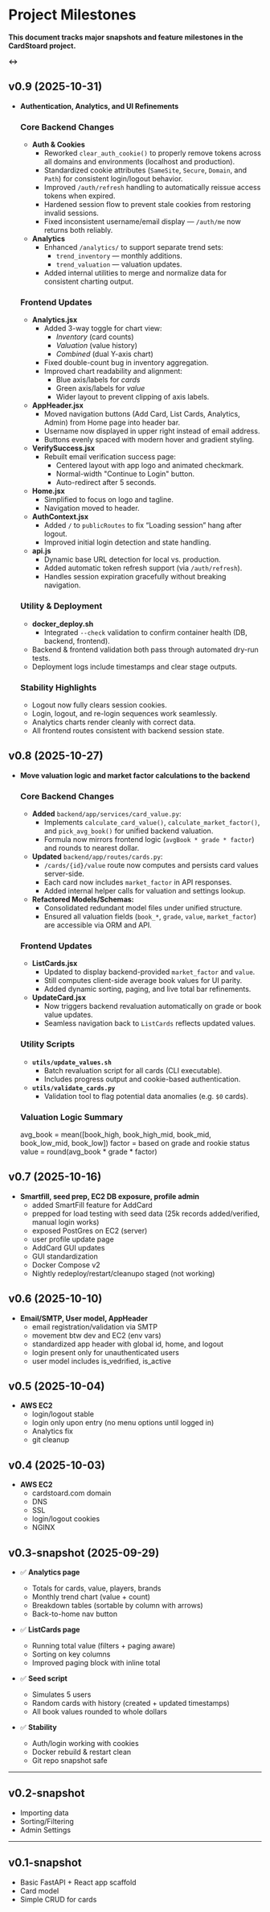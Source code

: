 # Project Milestones

**This document tracks major snapshots and feature milestones in the CardStoard project.**

**<->**

## v0.9 (2025-10-31)
- **Authentication, Analytics, and UI Refinements**

  ### Core Backend Changes
  - **Auth & Cookies**
    - Reworked `clear_auth_cookie()` to properly remove tokens across all domains and environments (localhost and production).
    - Standardized cookie attributes (`SameSite`, `Secure`, `Domain`, and `Path`) for consistent login/logout behavior.
    - Improved `/auth/refresh` handling to automatically reissue access tokens when expired.
    - Hardened session flow to prevent stale cookies from restoring invalid sessions.
    - Fixed inconsistent username/email display — `/auth/me` now returns both reliably.
  - **Analytics**
    - Enhanced `/analytics/` to support separate trend sets:
      - `trend_inventory` — monthly additions.
      - `trend_valuation` — valuation updates.
    - Added internal utilities to merge and normalize data for consistent charting output.

  ### Frontend Updates
  - **Analytics.jsx**
    - Added 3-way toggle for chart view:
      - *Inventory* (card counts)
      - *Valuation* (value history)
      - *Combined* (dual Y-axis chart)
    - Fixed double-count bug in inventory aggregation.
    - Improved chart readability and alignment:
      - Blue axis/labels for *cards*
      - Green axis/labels for *value*
      - Wider layout to prevent clipping of axis labels.
  - **AppHeader.jsx**
    - Moved navigation buttons (Add Card, List Cards, Analytics, Admin) from Home page into header bar.
    - Username now displayed in upper right instead of email address.
    - Buttons evenly spaced with modern hover and gradient styling.
  - **VerifySuccess.jsx**
    - Rebuilt email verification success page:
      - Centered layout with app logo and animated checkmark.
      - Normal-width "Continue to Login" button.
      - Auto-redirect after 5 seconds.
  - **Home.jsx**
    - Simplified to focus on logo and tagline.
    - Navigation moved to header.
  - **AuthContext.jsx**
    - Added `/` to `publicRoutes` to fix “Loading session” hang after logout.
    - Improved initial login detection and state handling.
  - **api.js**
    - Dynamic base URL detection for local vs. production.
    - Added automatic token refresh support (via `/auth/refresh`).
    - Handles session expiration gracefully without breaking navigation.

  ### Utility & Deployment
  - **docker_deploy.sh**
    - Integrated `--check` validation to confirm container health (DB, backend, frontend).
  - Backend & frontend validation both pass through automated dry-run tests.
  - Deployment logs include timestamps and clear stage outputs.

  ### Stability Highlights
  - Logout now fully clears session cookies.
  - Login, logout, and re-login sequences work seamlessly.
  - Analytics charts render cleanly with correct data.
  - All frontend routes consistent with backend session state.

## v0.8 (2025-10-27)
- **Move valuation logic and market factor calculations to the backend**

  ### Core Backend Changes
    - **Added** `backend/app/services/card_value.py`:
      - Implements `calculate_card_value()`, `calculate_market_factor()`, and `pick_avg_book()` for unified backend valuation.
      - Formula now mirrors frontend logic (`avgBook * grade * factor`) and rounds to nearest dollar.
    - **Updated** `backend/app/routes/cards.py`:
      - `/cards/{id}/value` route now computes and persists card values server-side.
      - Each card now includes `market_factor` in API responses.
      - Added internal helper calls for valuation and settings lookup.
    - **Refactored Models/Schemas:**
      - Consolidated redundant model files under unified structure.
      - Ensured all valuation fields (`book_*`, `grade`, `value`, `market_factor`) are accessible via ORM and API.

  ### Frontend Updates
    - **ListCards.jsx**
      - Updated to display backend-provided `market_factor` and `value`.
      - Still computes client-side average book values for UI parity.
      - Added dynamic sorting, paging, and live total bar refinements.
    - **UpdateCard.jsx**
      - Now triggers backend revaluation automatically on grade or book value updates.
      - Seamless navigation back to `ListCards` reflects updated values.

  ### Utility Scripts
    - **`utils/update_values.sh`**
      - Batch revaluation script for all cards (CLI executable).
      - Includes progress output and cookie-based authentication.
    - **`utils/validate_cards.py`**
      - Validation tool to flag potential data anomalies (e.g. `$0` cards).

  ### Valuation Logic Summary
    avg_book = mean([book_high, book_high_mid, book_mid, book_low_mid, book_low])
    factor = based on grade and rookie status
    value = round(avg_book * grade * factor)

## v0.7 (2025-10-16)
- **Smartfill, seed prep, EC2 DB exposure, profile admin**
  - added SmartFill feature for AddCard
  - prepped for load testing with seed data (25k records added/verified, manual login works)
  - exposed PostGres on EC2 (server)
  - user profile update page
  - AddCard GUI updates
  - GUI standardization
  - Docker Compose v2
  - Nightly redeploy/restart/cleanupo staged (not working)

## v0.6 (2025-10-10)
- **Email/SMTP, User model, AppHeader**
  - email registration/validation via SMTP
  - movement btw dev and EC2 (env vars)
  - standardized app header with global id, home, and logout
  - login present only for unauthenticated users
  - user model includes is_vedrified, is_active

## v0.5 (2025-10-04)
- **AWS EC2**
  - login/logout stable
  - login only upon entry (no menu options until logged in)
  - Analytics fix
  - git cleanup

## v0.4 (2025-10-03)
- **AWS EC2**
  - cardstoard.com domain
  - DNS
  - SSL
  - login/logout cookies
  - NGINX

## v0.3-snapshot (2025-09-29)
- ✅ **Analytics page**
  - Totals for cards, value, players, brands
  - Monthly trend chart (value + count)
  - Breakdown tables (sortable by column with arrows)
  - Back-to-home nav button

- ✅ **ListCards page**
  - Running total value (filters + paging aware)
  - Sorting on key columns
  - Improved paging block with inline total

- ✅ **Seed script**
  - Simulates 5 users
  - Random cards with history (created + updated timestamps)
  - All book values rounded to whole dollars

- ✅ **Stability**
  - Auth/login working with cookies
  - Docker rebuild & restart clean
  - Git repo snapshot safe

---

## v0.2-snapshot
- Importing data
- Sorting/Filtering
- Admin Settings

---

## v0.1-snapshot
- Basic FastAPI + React app scaffold
- Card model
- Simple CRUD for cards
